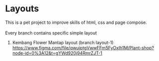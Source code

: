 # Layouts
This is a pet project to improve skills of html, css and page compose. <br><br>
Every branch contains specific simple layout

1. Kembang Flower Mantap layout (branch layout-1)<br>
https://www.figma.com/file/qwujptgVwwFFm5FyOxlh1M/Plant-shop?node-id=0%3A12&t=gYWd920j94RmrZJT-1

